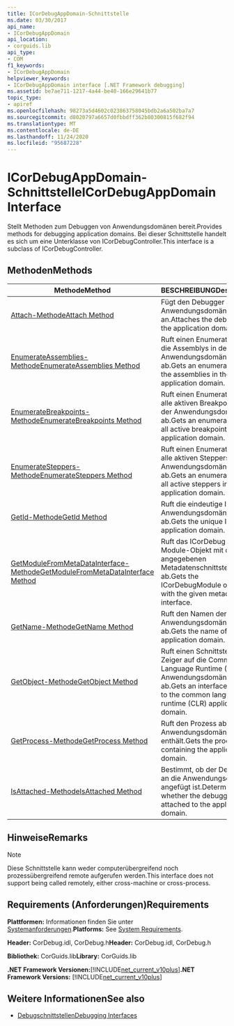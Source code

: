 ```yaml
---
title: ICorDebugAppDomain-Schnittstelle
ms.date: 03/30/2017
api_name:
- ICorDebugAppDomain
api_location:
- corguids.lib
api_type:
- COM
f1_keywords:
- ICorDebugAppDomain
helpviewer_keywords:
- ICorDebugAppDomain interface [.NET Framework debugging]
ms.assetid: be7ae711-1217-4a44-be40-166e29641b77
topic_type:
- apiref
ms.openlocfilehash: 98273a5d4602c023863758045bdb2a6a502ba7a7
ms.sourcegitcommit: d8020797a6657d0fbbdff362b80300815f682f94
ms.translationtype: MT
ms.contentlocale: de-DE
ms.lasthandoff: 11/24/2020
ms.locfileid: "95687228"
---
```

# <a name="icordebugappdomain-interface"></a><span data-ttu-id="a2e85-102">ICorDebugAppDomain-Schnittstelle</span><span class="sxs-lookup"><span data-stu-id="a2e85-102">ICorDebugAppDomain Interface</span></span>

<span data-ttu-id="a2e85-103">Stellt Methoden zum Debuggen von Anwendungsdomänen bereit.</span><span class="sxs-lookup"><span data-stu-id="a2e85-103">Provides methods for debugging application domains.</span></span> <span data-ttu-id="a2e85-104">Bei dieser Schnittstelle handelt es sich um eine Unterklasse von ICorDebugController.</span><span class="sxs-lookup"><span data-stu-id="a2e85-104">This interface is a subclass of ICorDebugController.</span></span>  
  
## <a name="methods"></a><span data-ttu-id="a2e85-105">Methoden</span><span class="sxs-lookup"><span data-stu-id="a2e85-105">Methods</span></span>  
  
|<span data-ttu-id="a2e85-106">Methode</span><span class="sxs-lookup"><span data-stu-id="a2e85-106">Method</span></span>|<span data-ttu-id="a2e85-107">BESCHREIBUNG</span><span class="sxs-lookup"><span data-stu-id="a2e85-107">Description</span></span>|  
|------------|-----------------|  
|[<span data-ttu-id="a2e85-108">Attach-Methode</span><span class="sxs-lookup"><span data-stu-id="a2e85-108">Attach Method</span></span>](icordebugappdomain-attach-method.md)|<span data-ttu-id="a2e85-109">Fügt den Debugger an die Anwendungsdomäne an.</span><span class="sxs-lookup"><span data-stu-id="a2e85-109">Attaches the debugger to the application domain.</span></span>|  
|[<span data-ttu-id="a2e85-110">EnumerateAssemblies-Methode</span><span class="sxs-lookup"><span data-stu-id="a2e85-110">EnumerateAssemblies Method</span></span>](icordebugappdomain-enumerateassemblies-method.md)|<span data-ttu-id="a2e85-111">Ruft einen Enumerator für die Assemblys in der Anwendungsdomäne ab.</span><span class="sxs-lookup"><span data-stu-id="a2e85-111">Gets an enumerator for the assemblies in the application domain.</span></span>|  
|[<span data-ttu-id="a2e85-112">EnumerateBreakpoints-Methode</span><span class="sxs-lookup"><span data-stu-id="a2e85-112">EnumerateBreakpoints Method</span></span>](icordebugappdomain-enumeratebreakpoints-method.md)|<span data-ttu-id="a2e85-113">Ruft einen Enumerator für alle aktiven Breakpoints in der Anwendungsdomäne ab.</span><span class="sxs-lookup"><span data-stu-id="a2e85-113">Gets an enumerator for all active breakpoints in the application domain.</span></span>|  
|[<span data-ttu-id="a2e85-114">EnumerateSteppers-Methode</span><span class="sxs-lookup"><span data-stu-id="a2e85-114">EnumerateSteppers Method</span></span>](icordebugappdomain-enumeratesteppers-method.md)|<span data-ttu-id="a2e85-115">Ruft einen Enumerator für alle aktiven Steppers in der Anwendungsdomäne ab.</span><span class="sxs-lookup"><span data-stu-id="a2e85-115">Gets an enumerator for all active steppers in the application domain.</span></span>|  
|[<span data-ttu-id="a2e85-116">GetId-Methode</span><span class="sxs-lookup"><span data-stu-id="a2e85-116">GetId Method</span></span>](icordebugappdomain-getid-method.md)|<span data-ttu-id="a2e85-117">Ruft die eindeutige ID der Anwendungsdomäne ab.</span><span class="sxs-lookup"><span data-stu-id="a2e85-117">Gets the unique ID of the application domain.</span></span>|  
|[<span data-ttu-id="a2e85-118">GetModuleFromMetaDataInterface-Methode</span><span class="sxs-lookup"><span data-stu-id="a2e85-118">GetModuleFromMetaDataInterface Method</span></span>](icordebugappdomain-getmodulefrommetadatainterface-method.md)|<span data-ttu-id="a2e85-119">Ruft das ICorDebug Module-Objekt mit der angegebenen Metadatenschnittstelle ab.</span><span class="sxs-lookup"><span data-stu-id="a2e85-119">Gets the ICorDebugModule object with the given metadata interface.</span></span>|  
|[<span data-ttu-id="a2e85-120">GetName-Methode</span><span class="sxs-lookup"><span data-stu-id="a2e85-120">GetName Method</span></span>](icordebugappdomain-getname-method.md)|<span data-ttu-id="a2e85-121">Ruft den Namen der Anwendungsdomäne ab.</span><span class="sxs-lookup"><span data-stu-id="a2e85-121">Gets the name of the application domain.</span></span>|  
|[<span data-ttu-id="a2e85-122">GetObject-Methode</span><span class="sxs-lookup"><span data-stu-id="a2e85-122">GetObject Method</span></span>](icordebugappdomain-getobject-method.md)|<span data-ttu-id="a2e85-123">Ruft einen Schnittstellen Zeiger auf die Common Language Runtime (CLR)-Anwendungsdomäne ab.</span><span class="sxs-lookup"><span data-stu-id="a2e85-123">Gets an interface pointer to the common language runtime (CLR) application domain.</span></span>|  
|[<span data-ttu-id="a2e85-124">GetProcess-Methode</span><span class="sxs-lookup"><span data-stu-id="a2e85-124">GetProcess Method</span></span>](icordebugappdomain-getprocess-method.md)|<span data-ttu-id="a2e85-125">Ruft den Prozess ab, der die Anwendungsdomäne enthält.</span><span class="sxs-lookup"><span data-stu-id="a2e85-125">Gets the process containing the application domain.</span></span>|  
|[<span data-ttu-id="a2e85-126">IsAttached-Methode</span><span class="sxs-lookup"><span data-stu-id="a2e85-126">IsAttached Method</span></span>](icordebugappdomain-isattached-method.md)|<span data-ttu-id="a2e85-127">Bestimmt, ob der Debugger an die Anwendungsdomäne angefügt ist.</span><span class="sxs-lookup"><span data-stu-id="a2e85-127">Determines whether the debugger is attached to the application domain.</span></span>|  
  
## <a name="remarks"></a><span data-ttu-id="a2e85-128">Hinweise</span><span class="sxs-lookup"><span data-stu-id="a2e85-128">Remarks</span></span>  
  
> [!NOTE]
> <span data-ttu-id="a2e85-129">Diese Schnittstelle kann weder computerübergreifend noch prozessübergreifend remote aufgerufen werden.</span><span class="sxs-lookup"><span data-stu-id="a2e85-129">This interface does not support being called remotely, either cross-machine or cross-process.</span></span>  
  
## <a name="requirements"></a><span data-ttu-id="a2e85-130">Requirements (Anforderungen)</span><span class="sxs-lookup"><span data-stu-id="a2e85-130">Requirements</span></span>  

 <span data-ttu-id="a2e85-131">**Plattformen:** Informationen finden Sie unter [Systemanforderungen](../../get-started/system-requirements.md).</span><span class="sxs-lookup"><span data-stu-id="a2e85-131">**Platforms:** See [System Requirements](../../get-started/system-requirements.md).</span></span>  
  
 <span data-ttu-id="a2e85-132">**Header:** CorDebug.idl, CorDebug.h</span><span class="sxs-lookup"><span data-stu-id="a2e85-132">**Header:** CorDebug.idl, CorDebug.h</span></span>  
  
 <span data-ttu-id="a2e85-133">**Bibliothek:** CorGuids.lib</span><span class="sxs-lookup"><span data-stu-id="a2e85-133">**Library:** CorGuids.lib</span></span>  
  
 <span data-ttu-id="a2e85-134">**.NET Framework Versionen:**[!INCLUDE[net_current_v10plus](../../../../includes/net-current-v10plus-md.md)]</span><span class="sxs-lookup"><span data-stu-id="a2e85-134">**.NET Framework Versions:** [!INCLUDE[net_current_v10plus](../../../../includes/net-current-v10plus-md.md)]</span></span>  
  
## <a name="see-also"></a><span data-ttu-id="a2e85-135">Weitere Informationen</span><span class="sxs-lookup"><span data-stu-id="a2e85-135">See also</span></span>

- [<span data-ttu-id="a2e85-136">Debugschnittstellen</span><span class="sxs-lookup"><span data-stu-id="a2e85-136">Debugging Interfaces</span></span>](debugging-interfaces.md)
